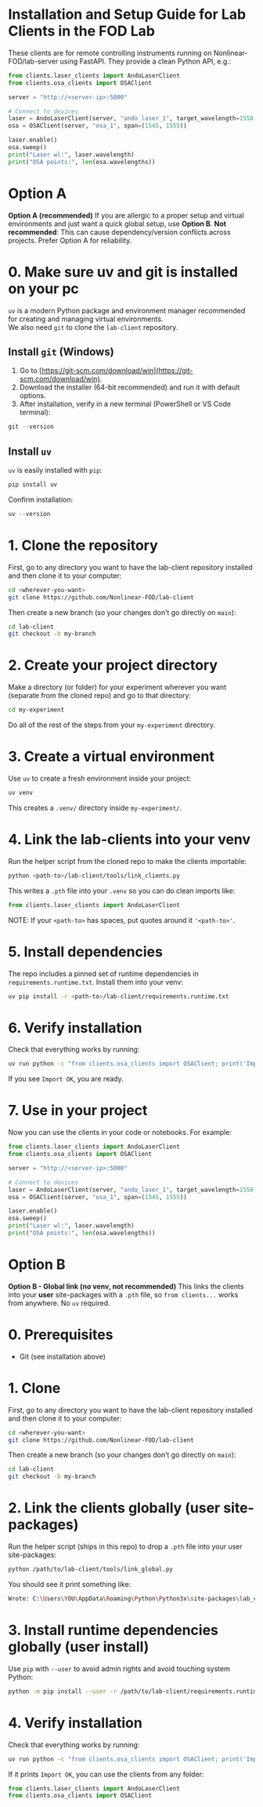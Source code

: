 # Installation and Setup Guide for Lab Clients in the FOD Lab
These clients are for remote controlling instruments running on Nonlinear-FOD/lab-server using FastAPI.
They provide a clean Python API, e.g.:
```python
from clients.laser_clients import AndoLaserClient
from clients.osa_clients import OSAClient

server = "http://<server-ip>:5000"

# Connect to devices
laser = AndoLaserClient(server, "ando_laser_1", target_wavelength=1550, power=0)
osa = OSAClient(server, "osa_1", span=(1545, 1555))

laser.enable()
osa.sweep()
print("Laser wl:", laser.wavelength)
print("OSA points:", len(osa.wavelengths))
```
# Option A
**Option A (recommended)**
If you are allergic to a proper setup and virtual environments and just want a quick global setup, use **Option B**.
**Not recommended**: This can cause dependency/version conflicts across projects. Prefer Option A for reliability.

# 0. Make sure uv and git is installed on your pc
`uv` is a modern Python package and environment manager recommended for creating and managing virtual environments.  
We also need `git` to clone the `lab-client` repository.

## Install `git` (Windows)

1. Go to [https://git-scm.com/download/win](https://git-scm.com/download/win).  
2. Download the installer (64-bit recommended) and run it with default options.  
3. After installation, verify in a new terminal (PowerShell or VS Code terminal):

```powershell
git --version
```
## Install `uv`
`uv` is easily installed with `pip`:
```bash
pip install uv
```
Confirm installation:
```powershell
uv --version
```

# 1. Clone the repository
First, go to any directory you want to have the lab-client repository installed and then clone it to your computer:
```bash
cd <wherever-you-want>
git clone https://github.com/Nonlinear-FOD/lab-client
```
Then create a new branch (so your changes don’t go directly on `main`):
```bash
cd lab-client
git checkout -b my-branch
```

# 2. Create your project directory
Make a directory (or folder) for your experiment wherever you want (separate from the cloned repo) and go to that directory:
```bash
cd my-experiment
```
Do all of the rest of the steps from your `my-experiment` directory.

# 3. Create a virtual environment
Use `uv` to create a fresh environment inside your project:
```bash
uv venv
```
This creates a `.venv/` directory inside `my-experiment/`.

# 4. Link the lab-clients into your venv
Run the helper script from the cloned repo to make the clients importable:
```bash
python <path-to>/lab-client/tools/link_clients.py
```
This writes a `.pth` file into your `.venv` so you can do clean imports like:
```python
from clients.laser_clients import AndoLaserClient
```
NOTE: If your `<path-to>` has spaces, put quotes around it `'<path-to>'`.

# 5. Install dependencies
The repo includes a pinned set of runtime dependencies in `requirements.runtime.txt`.
Install them into your venv:
```bash
uv pip install -r <path-to>/lab-client/requirements.runtime.txt
```

# 6. Verify installation
Check that everything works by running:
```bash
uv run python -c "from clients.osa_clients import OSAClient; print('Import OK')"
```
If you see `Import OK`, you are ready.

# 7. Use in your project
Now you can use the clients in your code or notebooks. For example:
```python
from clients.laser_clients import AndoLaserClient
from clients.osa_clients import OSAClient

server = "http://<server-ip>:5000"

# Connect to devices
laser = AndoLaserClient(server, "ando_laser_1", target_wavelength=1550, power=0)
osa = OSAClient(server, "osa_1", span=(1545, 1555))

laser.enable()
osa.sweep()
print("Laser wl:", laser.wavelength)
print("OSA points:", len(osa.wavelengths))
```

# Option B
**Option B - Global link (no venv, not recommended)**
This links the clients into your **user** site-packages with a `.pth` file, so
`from clients...` works from anywhere. No `uv` required.
# 0. Prerequisites
- Git (see installation above)
# 1. Clone
First, go to any directory you want to have the lab-client repository installed and then clone it to your computer:
```bash
cd <wherever-you-want>
git clone https://github.com/Nonlinear-FOD/lab-client
```
Then create a new branch (so your changes don’t go directly on `main`):
```bash
cd lab-client
git checkout -b my-branch
```
# 2. Link the clients globally (user site-packages)
Run the helper script (ships in this repo) to drop a `.pth` file into your user site-packages:
```bash
python /path/to/lab-client/tools/link_global.py
```
You should see it print something like:
```bash
Wrote: C:\Users\YOU\AppData\Roaming\Python\Python3x\site-packages\lab_clients_src.pth
```
# 3. Install runtime dependencies globally (user install)
Use `pip` with `--user` to avoid admin rights and avoid touching system Python:
```bash
python -m pip install --user -r /path/to/lab-client/requirements.runtime.txt
```

# 4. Verify installation
Check that everything works by running:
```bash
uv run python -c "from clients.osa_clients import OSAClient; print('Import OK')"
```
If it prints `Import OK`, you can use the clients from any folder:
```python
from clients.laser_clients import AndoLaserClient
from clients.osa_clients import OSAClient
```
